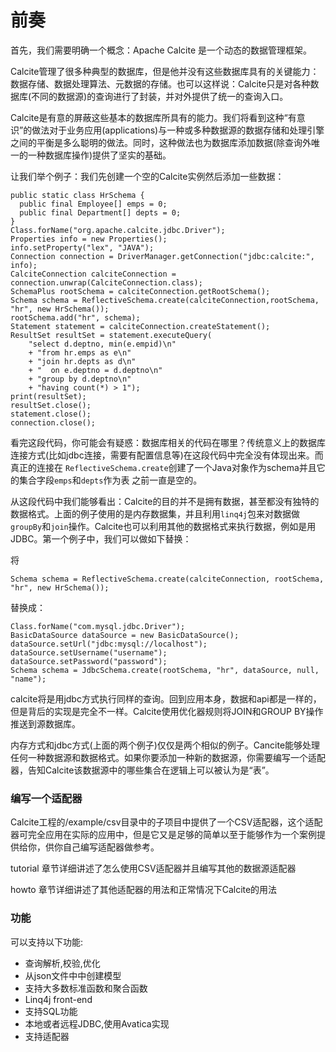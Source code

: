 # 前奏

首先，我们需要明确一个概念：Apache Calcite 是一个动态的数据管理框架。

Calcite管理了很多种典型的数据库，但是他并没有这些数据库具有的关键能力：数据存储、数据处理算法、元数据的存储。也可以这样说：Calcite只是对各种数据库\(不同的数据源\)的查询进行了封装，并对外提供了统一的查询入口。

Calcite是有意的屏蔽这些基本的数据库所具有的能力。我们将看到这种“有意识”的做法对于业务应用\(applications\)与一种或多种数据源的数据存储和处理引擎之间的平衡是多么聪明的做法。同时，这种做法也为数据库添加数据\(除查询外唯一的一种数据库操作\)提供了坚实的基础。

让我们举个例子：我们先创建一个空的Calcite实例然后添加一些数据：

```
public static class HrSchema {
  public final Employee[] emps = 0;
  public final Department[] depts = 0;
}
Class.forName("org.apache.calcite.jdbc.Driver");
Properties info = new Properties();
info.setProperty("lex", "JAVA");
Connection connection = DriverManager.getConnection("jdbc:calcite:", info);
CalciteConnection calciteConnection = connection.unwrap(CalciteConnection.class);
SchemaPlus rootSchema = calciteConnection.getRootSchema();
Schema schema = ReflectiveSchema.create(calciteConnection,rootSchema, "hr", new HrSchema());
rootSchema.add("hr", schema);
Statement statement = calciteConnection.createStatement();
ResultSet resultSet = statement.executeQuery(
    "select d.deptno, min(e.empid)\n"
    + "from hr.emps as e\n"
    + "join hr.depts as d\n"
    + "  on e.deptno = d.deptno\n"
    + "group by d.deptno\n"
    + "having count(*) > 1");
print(resultSet);
resultSet.close();
statement.close();
connection.close();
```

看完这段代码，你可能会有疑惑：数据库相关的代码在哪里？传统意义上的数据库连接方式\(比如jdbc连接，需要有配置信息等\)在这段代码中完全没有体现出来。而真正的连接在 `ReflectiveSchema.create`创建了一个Java对象作为schema并且它的集合字段`emps`和`depts`作为表 之前一直是空的。

从这段代码中我们能够看出：Calcite的目的并不是拥有数据，甚至都没有独特的数据格式。上面的例子使用的是内存数据集，并且利用`linq4j`包来对数据做`groupBy`和`join`操作。Calcite也可以利用其他的数据格式来执行数据，例如是用JDBC。第一个例子中，我们可以做如下替换：

将

```
Schema schema = ReflectiveSchema.create(calciteConnection, rootSchema, "hr", new HrSchema());
```

替换成：

```
Class.forName("com.mysql.jdbc.Driver");
BasicDataSource dataSource = new BasicDataSource();
dataSource.setUrl("jdbc:mysql://localhost");
dataSource.setUsername("username");
dataSource.setPassword("password");
Schema schema = JdbcSchema.create(rootSchema, "hr", dataSource, null, "name");
```

calcite将是用jdbc方式执行同样的查询。回到应用本身，数据和api都是一样的，但是背后的实现是完全不一样。Calcite使用优化器规则将JOIN和GROUP BY操作推送到源数据库。

内存方式和jdbc方式\(上面的两个例子\)仅仅是两个相似的例子。Cancite能够处理任何一种数据源和数据格式。如果你要添加一种新的数据源，你需要编写一个适配器，告知Calcite该数据源中的哪些集合在逻辑上可以被认为是“表”。

### 编写一个适配器

Calcite工程的/example/csv目录中的子项目中提供了一个CSV适配器，这个适配器可完全应用在实际的应用中，但是它又是足够的简单以至于能够作为一个案例提供给你，供你自己编写适配器做参考。

tutorial 章节详细讲述了怎么使用CSV适配器并且编写其他的数据源适配器

howto 章节详细讲述了其他适配器的用法和正常情况下Calcite的用法

### 功能

可以支持以下功能:
* 查询解析,校验,优化
* 从json文件中中创建模型
* 支持大多数标准函数和聚合函数
* Linq4j front-end
* 支持SQL功能
* 本地或者远程JDBC,使用Avatica实现
* 支持适配器

